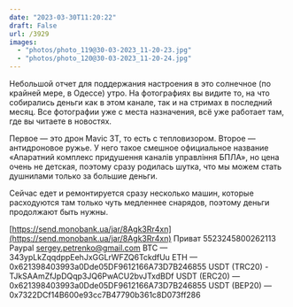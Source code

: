```yaml
---
date: "2023-03-30T11:20:22"
draft: False
url: /3929
images:
  - "photos/photo_119@30-03-2023_11-20-23.jpg"
  - "photos/photo_120@30-03-2023_11-20-24.jpg"
---
```


Небольшой отчет для поддержания настроения в это солнечное (по крайней мере, в Одессе) утро. На фотографиях вы видите то, на что собирались деньги как в этом канале, так и на стримах в последний месяц. Все фотографии уже с места назначения, всё уже работает там, где вы читаете в новостях.

Первое — это дрон Mavic 3T, то есть с тепловизором. 
Второе — антидроновое ружье. У него такое смешное официальное название «Апаратний комплекс придушення каналів управління БПЛА», но цена очень не детская, поэтому сразу родилась шутка, что мы можем стать душнилами только за большие деньги.

Сейчас едет и ремонтируется сразу несколько машин, которые расходуются там только чуть медленнее снарядов, поэтому деньги продолжают быть нужны.

[https://send.monobank.ua/jar/8Agk3Rr4xn](https://send.monobank.ua/jar/8Agk3Rr4xn)
Приват 5523245800262113
Paypal sergey.petrenko@gmail.com
BTC — 343ypLkZqqdppEehJxGGLrWFZQ6TckdfUu
ETH — 0x621398403993a0Dde05DF9612166A73D7B246855
USDT (TRC20) - TJkSAAmZfJpDQqp3JQ6PwACU2bvJTxdBDf
USDT (ERC20) — 0x621398403993a0Dde05DF9612166A73D7B246855
USDT (BEP20) — 0x7322DCf14B600e93cc7B47790b361c8D073ff286
